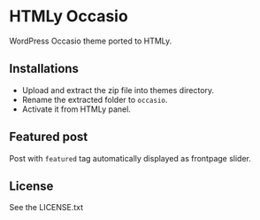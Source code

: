 # HTMLy Occasio
WordPress Occasio theme ported to HTMLy.

## Installations 
 -  Upload and extract the zip file into themes directory.
 -  Rename the extracted folder to `occasio`.
 -  Activate it from HTMLy panel.
 
## Featured post
Post with `featured` tag automatically displayed as frontpage slider.

## License

See the LICENSE.txt
